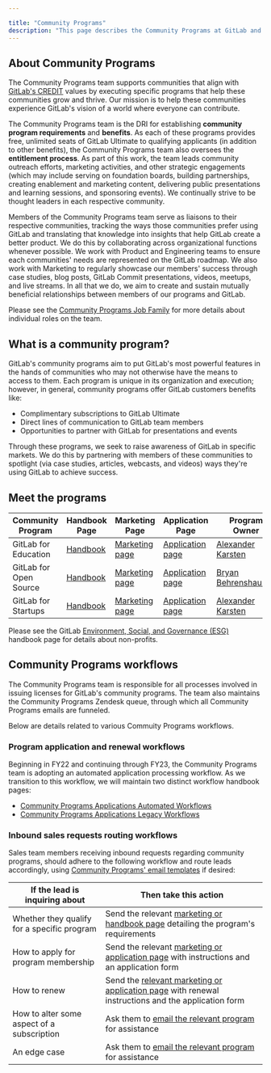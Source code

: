 ```yaml
---

title: "Community Programs"
description: "This page describes the Community Programs at GitLab and their workflows."
---
```










## About Community Programs

The Community Programs team supports communities that align with [GitLab's CREDIT](/handbook/values/) values by executing specific programs that help these communities grow and thrive. Our mission is to help these communities experience GitLab's vision of a world where everyone can contribute.

The Community Programs team is the DRI for establishing **community program requirements** and **benefits**. As each of these programs provides free, unlimited seats of GitLab Ultimate to qualifying applicants (in addition to other benefits), the Community Programs team also oversees the **entitlement process**. As part of this work, the team leads community outreach efforts, marketing activities, and other strategic engagements (which may include serving on foundation boards, building partnerships, creating enablement and marketing content, delivering public presentations and learning sessions, and sponsoring events). We continually strive to be thought leaders in each respective community.

Members of the Community Programs team serve as liaisons to their respective communities, tracking the ways those communities prefer using GitLab and translating that knowledge into insights that help GitLab create a better product. We do this by collaborating across organizational functions whenever possible. We work with Product and Engineering teams to ensure each communities' needs are represented on the GitLab roadmap. We also work with Marketing to regularly showcase our members' success through case studies, blog posts, GitLab Commit presentations, videos, meetups, and live streams. In all that we do, we aim to create and sustain mutually beneficial relationships between members of our programs and GitLab.

Please see the [Community Programs Job Family](/job-families/marketing/community-programs/) for more details about individual roles on the team.

## What is a community program?

GitLab's community programs aim to put GitLab's most powerful features in the hands of communities who may not otherwise have the means to access to them. Each program is unique in its organization and execution; however, in general, community programs offer GitLab customers benefits like:

* Complimentary subscriptions to GitLab Ultimate
* Direct lines of communication to GitLab team members
* Opportunities to partner with GitLab for presentations and events

Through these programs, we seek to raise awareness of GitLab in specific markets. We do this by partnering with members of these communities to spotlight (via case studies, articles, webcasts, and videos) ways they're using GitLab to achieve success.

## Meet the programs

| Community Program | Handbook Page | Marketing Page | Application Page | Program Owner | Email Address|
| ----------------- | ------------- | -------------- | ---------------- | ------------- |-----------|
| GitLab for Education | [Handbook](https://about.gitlab.com/handbook/marketing/developer-relations/community-programs/education-program/) | [Marketing page](/solutions/education/) | [Application page](/solutions/education/join/) | [Alexander Karsten](https://gitlab.com/akarsten1) | education@gitlab.com |
| GitLab for Open Source | [Handbook](https://about.gitlab.com/handbook/marketing/developer-relations/community-programs/opensource-program/) | [Marketing page](/solutions/open-source/) | [Application page](/solutions/open-source/join/) | [Bryan Behrenshausen](https://gitlab.com/bbehr) | opensource@gitlab.com |
| GitLab for Startups | [Handbook](https://about.gitlab.com/handbook/marketing/developer-relations/community-programs/startups-program/) | [Marketing page](/solutions/startups/) | [Application page](/solutions/startups/join/)| [Alexander Karsten](https://gitlab.com/akarsten1) | startups@gitlab.com |

Please see the GitLab [Environment, Social, and Governance (ESG)](https://about.gitlab.com/handbook/legal/ESG/) handbook page for details about non-profits. 


## Community Programs workflows

The Community Programs team is responsible for all processes involved in issuing licenses for GitLab's community programs. The team also maintains the Community Programs Zendesk queue, through which all Community Programs emails are funneled.

Below are details related to various Commuity Programs workflows.

### Program application and renewal workflows

Beginning in FY22 and continuing through FY23, the Community Programs team is adopting an automated application processing workflow. As we transition to this workflow, we will maintain two distinct workflow handbook pages:

* [Community Programs Applications Automated Workflows](https://about.gitlab.com/handbook/marketing/developer-relations/community-programs/automated-community-programs/) 
* [Community Programs Applications Legacy Workflows](https://about.gitlab.com/handbook/marketing/developer-relations/community-programs/community-program-applications/)

### Inbound sales requests routing workflows

Sales team members receiving inbound requests regarding community programs, should adhere to the following workflow and route leads accordingly, using [Community Programs' email templates](https://about.gitlab.com/handbook/marketing/developer-relations/community-programs/community-program-applications/email-and-zendesk-macros/#zendesk-macros-and-email-templates) if desired:

| If the lead is inquiring about | Then take this action|
| ------------------------------ | --------------------- |
| Whether they qualify for a specific program | Send the relevant [marketing or handbook page](https://about.gitlab.com/handbook/marketing/developer-relations/community-programs/#meet-the-programs) detailing the program's requirements |
| How to apply for program membership | Send the relevant [marketing or application page](https://about.gitlab.com/handbook/marketing/developer-relations/community-programs/#meet-the-programs) with instructions and an application form |
| How to renew | Send the [relevant marketing or application page](https://about.gitlab.com/handbook/marketing/developer-relations/community-programs/#meet-the-programs) with renewal instructions and the application form |
| How to alter some aspect of a subscription | Ask them to [email the relevant program](https://about.gitlab.com/handbook/marketing/developer-relations/community-programs/#meet-the-programs) for assistance |
| An edge case | Ask them to [email the relevant program](https://about.gitlab.com/handbook/marketing/developer-relations/community-programs/#meet-the-programs) for assistance | 
